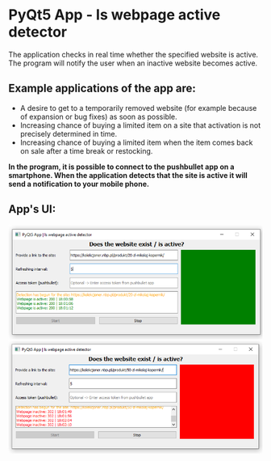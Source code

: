 # PyQt5 App - Is webpage active detector
The application checks in real time whether the specified website is active. The program will notify the user when an inactive website becomes active. 

## Example applications of the app are:

* A desire to get to a temporarily removed website (for example because of expansion or bug fixes) as soon as possible. 
* Increasing chance of buying a limited item on a site that activation is not precisely determined in time.
* Increasing chance of buying a limited item when the item comes back on sale after a time break or restocking.

**In the program, it is possible to connect to the pushbullet app on a smartphone. When the application detects that the site is active it will send a notification to your mobile phone.**

## App's UI:
![Screenshot-1](UI_screen/1.png?raw=true "Webpage detected as active")
![Screenshot-2](UI_screen/2.png?raw=true "Webpage detected as inactive or non existant")